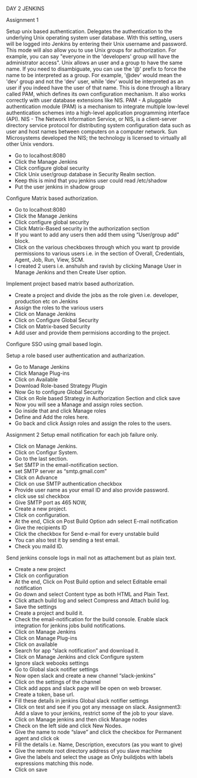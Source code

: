 DAY 2 JENKINS

Assignment 1

Setup unix based authentication. 
Delegates the authentication to the underlying Unix operating system user database. With this setting, users will be logged into Jenkins by entering their Unix username and password. 
This mode will also allow you to use Unix groups for authorization. For example, you can say "everyone in the 'developers' group will have the administrator access". 
Unix allows an user and a group to have the same name. If you need to disambiguate, you can use the '@' prefix to force the name to be interpreted as a group. For example, '@dev' would mean the 'dev' group and not the 'dev' user, while 'dev' would be interpreted as an user if you indeed have the user of that name. 
This is done through a library called PAM, which defines its own configuration mechanism. It also works correctly with user database extensions like NIS. 
PAM - A pluggable authentication module (PAM) is a mechanism to integrate multiple low-level authentication schemes into a high-level application programming interface (API).
NIS - The Network Information Service, or NIS, is a client-server directory service protocol for distributing system configuration data such as user and host names between computers on a computer network. Sun Microsystems developed the NIS; the technology is licensed to virtually all other Unix vendors.
- Go to localhost:8080
- Click the Manage Jenkins
- Click configure global security
- Click Unix user/group database in Security Realm section.
- Keep this is mind that you jenkins user could read /etc/shadow
- Put the user jenkins in shadow group











Configure Matrix based authorization. 
- Go to localhost:8080
- Click the Manage Jenkins
- Click configure global security
- Click Matrix-Based security in the authorization section
- If you want to add any users then add them using “User/group add”  block.
- Click on the various checkboxes through which you want tp provide permissions to various users i.e. in the section of Overall, Credentials, Agent, Job, Run, View, SCM.
- I created 2 users i.e. anshulsh and ravish by clicking Manage User  in Manage Jenkins and then Create User  option.
  
Implement project based matrix based authorization.
- Create a project and divide the jobs as the role given i.e. developer, production etc on Jenkins
- Assign the roles to the various users
- Click on Manage Jenkins
- Click on Configure Global Security
- Click on Matrix-based Security
- Add user and provide them permisions according to the project.


Configure SSO using gmail based login. 

Setup a role based user authentication and autharization. 
- Go to Manage Jenkins
- Click Manage Plug-ins
- Click on Available
- Download Role-based Strategy Plugin
- Now Go to configure Global Security
- Click on Role based Strategy in Authorization Section and click save
- Now you will see a Manage and assign roles section.
- Go inside that and click Manage roles
- Define and Add the roles here.
- Go back and click Assign roles and assign the roles to the users.










Assignment 2
Setup email notification for each job failure only. 
- Click on Manage Jenkins.
- Click on Configur System.
- Go to the last section.
- Set SMTP in the email-notification section.
- set SMTP server as “smtp.gmail.com”
- Click on Advance
- Click on use SMTP authentication checkbox
- Provide user name as your email ID and also provide password.
- click use ssl checkbox
- Give SMTP port as 465
NOW,
- Create a new project.
- Click on configuration.
- At the end, Click on Post Build Option adn select E-mail notification
- Give the recipients ID
- Click the checkbox for Send e-mail for every unstable build
- You can also test it by sending a test email.
- Check you maild ID.

Send jenkins console logs in mail not as attachement but as plain text. 
- Create a new project
- Click on configuration
- At the end, Click on Post Build option and select Editable email notification
- Go down and select Content type as both HTML and Plain Text.
- Click attach build log and select Compress and Attach build log.
- Save the settings
- Create a project and build it.
- Check the email-notification for the build console.
Enable slack integration for jenkins jobs build notifications. 
- Click on Manage Jenkins
- Click on Manage Plug-ins
- Click on available
- Search for app “slack notification” and download it.
- Click on Manage Jenkins and click Configure system
- Ignore slack webooks settings
- Go to Global slack notifier settings
- Now open slack and create a new channel “slack-jenkins”
- Click on the settings of the channel
- Click add apps and slack page will be open on web browser.
- Create a token, base url.
- Fill these details in jenkins Global slack notifier settings
- Click on test and see if you got any message on slack.
Assignment3:
Add a slave to your jenkins, restrict some of the job to your slave. 
- Click on Manage jenkins and then click Manage nodes
- Check on the left side and click New Nodes.
- Give the name to node “slave” and click the checkbox for Permanent agent and click ok
- Fill the details i.e. Name, Description, executors (as you want to give)
- Give the remote root directory address of you slave machine
- Give the labels and select the usage as Only buildjobs with labels expressions matching this node.
- Click on save
